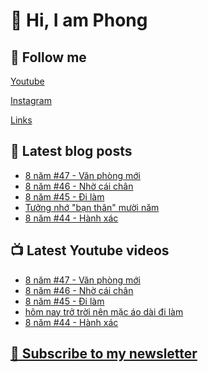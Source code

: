 # 👋 Hi, I am Phong

## 🔗 Follow me
[Youtube](https://www.youtube.com/@phongever "Youtube")

[Instagram](https://www.instagram.com/phongever "Instagram")

[Links](https://beacons.ai/phongever "Link")

## 📝 Latest blog posts

<!-- BLOG-POST-LIST:START -->
- [8 năm #47 - Văn phòng mới](https://phongever.substack.com/p/8-nam-47-van-phong-moi)
- [8 năm #46 - Nhờ cái chân](https://phongever.substack.com/p/8-nam-46-nho-cai-chan)
- [8 năm #45 - Đi làm](https://phongever.substack.com/p/8-nam-45-i-lam)
- [Tưởng nhớ &quot;bạn thân&quot; mười năm](https://phongever.substack.com/p/tuong-nho-ban-than-muoi-nam)
- [8 năm #44 - Hành xác](https://phongever.substack.com/p/8-nam-44-hanh-xac)
<!-- BLOG-POST-LIST:END -->

## 📺 Latest Youtube videos

<!-- YOUTUBE-VIDEO-LIST:START -->
- [8 năm #47 - Văn phòng mới](https://www.youtube.com/watch?v=wE9FDpQnujY)
- [8 năm #46 - Nhờ cái chân](https://www.youtube.com/watch?v=O_bHQJD4THw)
- [8 năm #45 - Đi làm](https://www.youtube.com/watch?v=SHJR679h4Yc)
- [hôm nay trở trời nên mặc áo dài đi làm](https://www.youtube.com/watch?v=8K5Lekfwlt0)
- [8 năm #44 - Hành xác](https://www.youtube.com/watch?v=Hg3T1l6VpFs)
<!-- YOUTUBE-VIDEO-LIST:END -->

## [💌 Subscribe to my newsletter](https://phongever.substack.com/)
